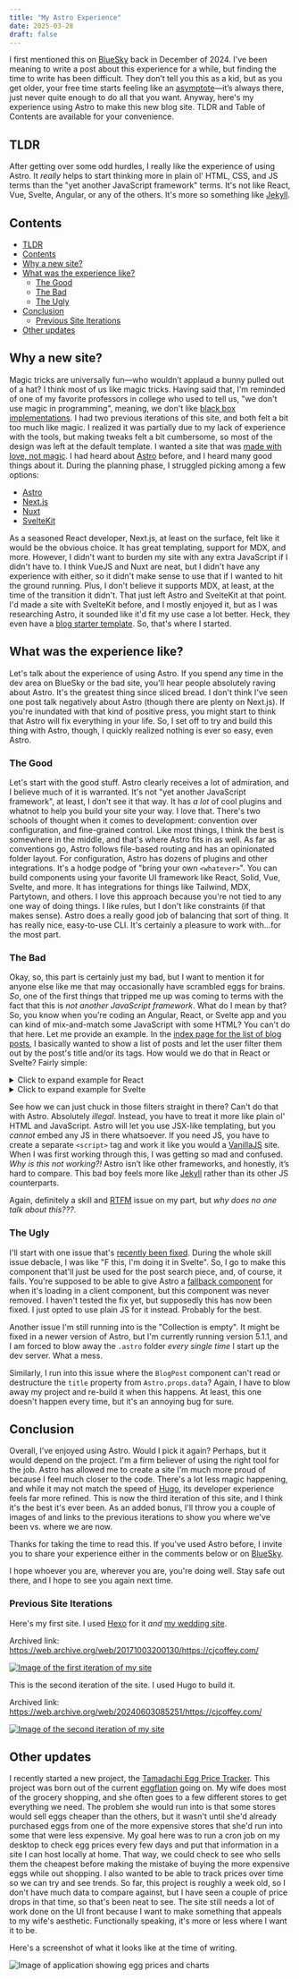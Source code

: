 ```yaml
---
title: "My Astro Experience"
date: 2025-03-28
draft: false
---
```


I first mentioned this on [BlueSky](https://bsky.app/profile/cjcoffey.com/post/3ldmcf3e5xs2o) back in December of 2024. I've been meaning to write a post about this experience for a while, but finding the time to write has been difficult. They don’t tell you this as a kid, but as you get older, your free time starts feeling like an [asymptote](https://en.wikipedia.org/wiki/Asymptote)—it’s always there, just never quite enough to do all that you want. Anyway, here's my experience using Astro to make this new blog site. TLDR and Table of Contents are available for your convenience.

## TLDR

After getting over some odd hurdles, I really like the experience of using Astro. It _really_ helps to start thinking more in plain ol' HTML, CSS, and JS terms than the "yet another JavaScript framework" terms. It's not like React, Vue, Svelte, Angular, or any of the others. It's more so something like [Jekyll](https://jekyllrb.com/).

## Contents

- [TLDR](#tldr)
- [Contents](#contents)
- [Why a new site?](#why-a-new-site)
- [What was the experience like?](#what-was-the-experience-like)
  - [The Good](#the-good)
  - [The Bad](#the-bad)
  - [The Ugly](#the-ugly)
- [Conclusion](#conclusion)
  - [Previous Site Iterations](#previous-site-iterations)
- [Other updates](#other-updates)


## Why a new site?

Magic tricks are universally fun—who wouldn’t applaud a bunny pulled out of a hat? I think most of us like magic tricks. Having said that, I'm reminded of one of my favorite professors in college who used to tell us, "we don't use magic in programming", meaning, we don't like [black box implementations](https://www.codecademy.com/article/black-box-programming). I had two previous iterations of this site, and both felt a bit too much like magic. I realized it was partially due to my lack of experience with the tools, but making tweaks felt a bit cumbersome, so most of the design was left at the default template. I wanted a site that was [made with love, not magic](https://www.youtube.com/watch?v=ZSDWhevW-N0). I had heard about [Astro](https://astro.build/) before, and I heard many good things about it. During the planning phase, I struggled picking among a few options:

- [Astro](https://astro.build/)
- [Next.js](https://nextjs.org/)
- [Nuxt](https://nuxt.com/)
- [SvelteKit](https://svelte.dev/docs/kit/introduction)

As a seasoned React developer, Next.js, at least on the surface, felt like it would be the obvious choice. It has great templating, support for MDX, and more. However, I didn't want to burden my site with any extra JavaScript if I didn't have to. I think VueJS and Nuxt are neat, but I didn't have any experience with either, so it didn't make sense to use that if I wanted to hit the ground running. Plus, I don't believe it supports MDX, at least, at the time of the transition it didn't. That just left Astro and SvelteKit at that point. I'd made a site with SvelteKit before, and I mostly enjoyed it, but as I was researching Astro, it sounded like it'd fit my use case a lot better. Heck, they even have a [blog starter template](https://vercel.com/templates/astro/astro-blog). So, that's where I started.

## What was the experience like?

Let's talk about the experience of using Astro. If you spend any time in the dev area on BlueSky or the bad site, you'll hear people absolutely raving about Astro. It's the greatest thing since sliced bread. I don't think I've seen one post talk negatively about Astro (though there are plenty on Next.js). If you're inundated with that kind of positive press, you might start to think that Astro will fix everything in your life. So, I set off to try and build this thing with Astro, though, I quickly realized nothing is ever so easy, even Astro.

### The Good

Let's start with the good stuff. Astro clearly receives a lot of admiration, and I believe much of it is warranted. It's not "yet another JavaScript framework", at least, I don't see it that way. It has _a lot_ of cool plugins and whatnot to help you build your site your way. I love that. There's two schools of thought when it comes to development: convention over configuration, and fine-grained control. Like most things, I think the best is somewhere in the middle, and that's where Astro fits in as well. As far as conventions go, Astro follows file-based routing and has an opinionated folder layout. For configuration, Astro has dozens of plugins and other integrations. It's a hodge podge of "bring your own `<whatever>`". You can build components using your favorite UI framework like React, Solid, Vue, Svelte, and more. It has integrations for things like Tailwind, MDX, Partytown, and others. I love this approach because you're not tied to any one way of doing things. I like rules, but I don't like constraints (if that makes sense). Astro does a really good job of balancing that sort of thing. It has really nice, easy-to-use CLI. It's certainly a pleasure to work with...for the most part.

### The Bad

Okay, so, this part is certainly just my bad, but I want to mention it for anyone else like me that may occasionally have scrambled eggs for brains. _So_, one of the first things that tripped me up was coming to terms with the fact that this is _not another JavaScript framework_. What do I mean by that? So, you know when you're coding an Angular, React, or Svelte app and you can kind of mix-and-match some JavaScript with some HTML? You can't do that here. Let me provide an example. In the [index page for the list of blog posts](https://github.com/dually8/cj-coffey/blob/14d8d3c3cf01532a6e9f76ba76007dc050779f0d/src/pages/posts/index.astro), I basically wanted to show a list of posts and let the user filter them out by the post's title and/or its tags. How would we do that in React or Svelte? Fairly simple:

<details>
<summary>Click to expand example for React</summary>

```tsx
import React, { useState, useMemo } from 'react';

// Define the blog post type
interface BlogPost {
  id: number;
  title: string;
  excerpt: string;
  tags: string[];
  link: string;
}

// Sample blog posts data
const initialPosts: BlogPost[] = [
  {
    id: 1,
    title: "Introduction to React Hooks",
    excerpt: "Learn how to use React Hooks to simplify your components.",
    tags: ["react", "javascript", "hooks"],
    link: "/posts/react-hooks"
  },
  {
    id: 2,
    title: "State Management in Modern Web Apps",
    excerpt: "Exploring different state management techniques.",
    tags: ["react", "state", "javascript"],
    link: "/posts/state-management"
  },
  {
    id: 3,
    title: "Building Responsive Designs",
    excerpt: "Create flexible layouts that work on any device.",
    tags: ["css", "design", "responsive"],
    link: "/posts/responsive-design"
  }
];

const BlogPostList: React.FC = () => {
  const [searchTerm, setSearchTerm] = useState('');

  // Memoized filtered posts based on search term
  const filteredPosts = useMemo(() => {
    if (!searchTerm) return initialPosts;

    const lowerSearchTerm = searchTerm.toLowerCase();
    return initialPosts.filter(post =>
      post.title.toLowerCase().includes(lowerSearchTerm) ||
      post.tags.some(tag => tag.toLowerCase().includes(lowerSearchTerm))
    );
  }, [searchTerm]);

  return (
    <div className="max-w-2xl mx-auto p-4">
      <input
        type="text"
        placeholder="Search posts by title or tags..."
        value={searchTerm}
        onChange={(e) => setSearchTerm(e.target.value)}
        className="w-full p-2 mb-4 border rounded"
      />

      <div className="space-y-4">
        {filteredPosts.map(post => (
          <a
            key={post.id}
            href={post.link}
            className="block hover:bg-gray-100 p-4 rounded"
          >
            <article>
              <h2 className="text-xl font-bold mb-2">{post.title}</h2>
              <p className="text-gray-600 mb-2">{post.excerpt}</p>
              <div className="flex gap-2">
                {post.tags.map(tag => (
                  <span
                    key={tag}
                    className="bg-blue-100 text-blue-800 px-2 py-1 rounded text-sm"
                  >
                    {tag}
                  </span>
                ))}
              </div>
            </article>
          </a>
        ))}
      </div>
    </div>
  );
};

export default BlogPostList;
```

</details>
<details>
<summary>Click to expand example for Svelte</summary>

```svelte
<script lang="ts">
// Define the blog post type
type BlogPost = {
  id: number;
  title: string;
  excerpt: string;
  tags: string[];
  link: string;
};

// Sample blog posts data
let posts: BlogPost[] = [{
    id: 1,
    title: "Introduction to Svelte 5 Runes",
    excerpt: "Exploring the new reactive primitives in Svelte 5.",
    tags: ["svelte", "javascript", "runes"],
    link: "/posts/svelte-runes"
  },
  {
    id: 2,
    title: "State Management with Runes",
    excerpt: "Deep dive into reactive state management in Svelte 5.",
    tags: ["svelte", "state", "runes"],
    link: "/posts/state-management-runes"
  },
  {
    id: 3,
    title: "Performance Optimization in Svelte 5",
    excerpt: "Leveraging runes for more efficient reactivity.",
    tags: ["performance", "svelte", "runes"],
    link: "/posts/svelte-performance"
  }
];

// Reactive search term
let searchTerm = $state('');

// Derived state for filtered posts
const filteredPosts = $derived(
  posts.filter(post =>
    post.title.toLowerCase().includes(searchTerm.toLowerCase()) ||
    post.tags.some(tag => tag.toLowerCase().includes(searchTerm.toLowerCase()))
  ));
</script>

<!-- now with tailwind! -->
<div class="max-w-2xl mx-auto p-4">
    <input
        type="text"
        placeholder="Search posts by title or tags..."
        bind:value={searchTerm}
        class="w-full p-2 mb-4 border rounded"
        />

    <div class="space-y-4">
        {#each filteredPosts as post (post.id)}
        <a
            href={post.link}
            class="block hover:bg-gray-100 p-4 rounded"
            >
            <article>
                <h2 class="text-xl font-bold mb-2">{post.title}</h2>
                <p class="text-gray-600 mb-2">{post.excerpt}</p>
                <div class="flex gap-2">
                    {#each post.tags as tag}
                    <span
                        class="bg-blue-100 text-blue-800 px-2 py-1 rounded text-sm"
                        >
                        {tag}
                    </span>
                    {/each}
                </div>
            </article>
        </a>
        {/each}
    </div>
</div>
```

</details>

See how we can just chuck in those filters straight in there? Can't do that with Astro. Absolutely _illegal_. Instead, you have to treat it more like plain ol' HTML and JavaScript. Astro will let you use JSX-like templating, but you _cannot_ embed any JS in there whatsoever. If you need JS, you have to create a separate `<script>` tag and work it like you would a [VanillaJS](http://vanilla-js.com/) site. When I was first working through this, I was getting so mad and confused. _Why is this not working?!_ Astro isn’t like other frameworks, and honestly, it’s hard to compare. This bad boy feels more like [Jekyll](https://jekyllrb.com/) rather than its other JS counterparts.

Again, definitely a skill and [RTFM](https://en.wikipedia.org/wiki/RTFM) issue on my part, but _why does no one talk about this???_.

### The Ugly

I'll start with one issue that's [recently been fixed](https://github.com/withastro/astro/issues/12513). During the whole skill issue debacle, I was like "F this, I'm doing it in Svelte". So, I go to make this component that'll just be used for the post search piece, and, of course, it fails. You're supposed to be able to give Astro a [fallback component](https://docs.astro.build/en/reference/directives-reference/#display-loading-content) for when it's loading in a client component, but this component was never removed. I haven't tested the fix yet, but supposedly this has now been fixed. I just opted to use plain JS for it instead. Probably for the best.

Another issue I'm still running into is the "Collection is empty". It might be fixed in a newer version of Astro, but I'm currently running version 5.1.1, and I am forced to blow away the `.astro` folder _every single time_ I start up the dev server. What a mess.

Similarly, I run into this issue where the `BlogPost` component can't read or destructure the `title` property from `Astro.props.data`? Again, I have to blow away my project and re-build it when this happens. At least, this one doesn't happen every time, but it's an annoying bug for sure.

## Conclusion

Overall, I’ve enjoyed using Astro. Would I pick it again? Perhaps, but it would depend on the project. I'm a firm believer of using the right tool for the job. Astro has allowed me to create a site I'm much more proud of because I feel much closer to the code. There's a lot less magic happening, and while it may not match the speed of [Hugo](https://gohugo.io/), its developer experience feels far more refined. This is now the third iteration of this site, and I think it's the best it's ever been. As an added bonus, I'll throw you a couple of images of and links to the previous iterations to show you where we've been vs. where we are now.

Thanks for taking the time to read this. If you've used Astro before, I invite you to share your experience either in the comments below or on [BlueSky](https://bsky.app/profile/cjcoffey.com).

I hope whoever you are, wherever you are, you're doing well. Stay safe out there, and I hope to see you again next time.

### Previous Site Iterations

Here's my first site. I used [Hexo](https://hexo.io/) for it _and_ [my wedding site](https://web.archive.org/web/20180825224332/https://twocoffeys.com/).

Archived link: https://web.archive.org/web/20171003200130/https://cjcoffey.com/

[![Image of the first iteration of my site](/img/my-astro-experience/super-fun-blog-time-circa-2017.jpg)](https://web.archive.org/web/20171003200130/https://cjcoffey.com/)

This is the second iteration of the site. I used Hugo to build it.

Archived link: https://web.archive.org/web/20240603085251/https://cjcoffey.com/

[![Image of the second iteration of my site](/img/my-astro-experience/my-site-circa-2024.jpg)](https://web.archive.org/web/20240603085251/https://cjcoffey.com/)


## Other updates

I recently started a new project, the [Tamadachi Egg Price Tracker](https://github.com/dually8/tamadachi-egg-tracker). This project was born out of the current [eggflation](https://www.usatoday.com/story/graphics/2025/02/04/egg-price-increase-history/78063370007/) going on. My wife does most of the grocery shopping, and she often goes to a few different stores to get everything we need. The problem she would run into is that some stores would sell eggs cheaper than the others, but it wasn't until she'd already purchased eggs from one of the more expensive stores that she'd run into some that were less expensive. My goal here was to run a cron job on my desktop to check egg prices every few days and put that information in a site I can host locally at home. That way, we could check to see who sells them the cheapest before making the mistake of buying the more expensive eggs while out shopping. I also wanted to be able to track prices over time so we can try and see trends. So far, this project is roughly a week old, so I don't have much data to compare against, but I have seen a couple of price drops in that time, so that's been neat to see. The site still needs a lot of work done on the UI front because I want to make something that appeals to my wife's aesthetic. Functionally speaking, it's more or less where I want it to be.

Here's a screenshot of what it looks like at the time of writing.

![Image of application showing egg prices and charts](/img/my-astro-experience/egg-price-tracker.png)
